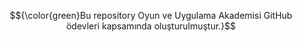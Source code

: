 $${\color{green}Bu repository Oyun ve Uygulama Akademisi GitHub ödevleri kapsamında oluşturulmuştur.}$$
